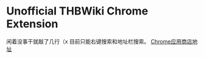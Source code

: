 # Unofficial THBWiki Chrome Extension
闲着没事干就敲了几行（x
目前只能右键搜索和地址栏搜索。
[Chrome应用商店地址](https://chrome.google.com/webstore/detail/thbwiki-ext/calbmbmnknigdlkgioncbphnlelogplc)
